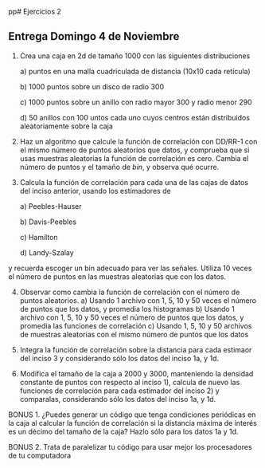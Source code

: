 pp# Ejercicios 2

## Entrega Domingo 4 de Noviembre


1. Crea una caja en 2d de tamaño 1000 con las siguientes distribuciones
 
    a) puntos en una malla cuadriculada de distancia (10x10 cada retícula)
  
    b) 1000 puntos sobre un disco de radio 300
  
    c) 1000 puntos sobre un anillo con radio mayor 300 y radio menor 290 
    
    d) 50 anillos con 100 untos cada uno cuyos centros están distribuidos aleatoriamente sobre la caja 

2. Haz un algoritmo que calcule la función de correlación con DD/RR-1 con el mismo número de puntos aleatorios que datos, y comprueba que si usas muestras aleatorias la función de correlación es cero. Cambia el número de puntos y el tamaño de *bin*, y observa qué ocurre.

3. Calcula la función de correlación para cada una de las cajas de datos del inciso anterior, usando los estimadores de

    a) Peebles-Hauser
  
    b) Davis-Peebles
  
    c) Hamilton
    
    d) Landy-Szalay

y recuerda escoger un bin adecuado para ver las señales. Utiliza 10 veces el número de puntos en las muestras aleatorias que con los datos.

4. Observar como cambia la función de correlación con el número de puntos aleatorios.
    a) Usando 1 archivo con 1, 5, 10 y 50 veces el número de puntos que los datos, y promedia los histogramas
    b) Usando 1 archivo con 1, 5, 10 y 50 veces el número de puntos que los datos, y promedia las funciones de correlación
    c) Usando 1, 5, 10 y 50 archivos de muestras aleatorias con el mismo número de puntos que los datos

5. Integra la función de correlación sobre la distancia para cada estimaor del inciso 3 y considerando sólo los datos del inciso 1a, y 1d.

6. Modifica el tamaño de la caja a 2000 y 3000, manteniendo la densidad constante de puntos con respecto al inciso 1), calcula 
de nuevo las funciones de correlación para cada estimador del inciso 2) y comparalas, considerando sólo los datos del inciso 1a, y 1d.

BONUS 1. ¿Puedes generar un código que tenga condiciones periódicas en la caja al calcular la función de correlación si la distancia máxima de interés es un décimo del tamaño de la caja? Hazlo sólo para los datos 1a y 1d.

BONUS 2. Trata de paralelizar tu código para usar mejor los procesadores de tu computadora

